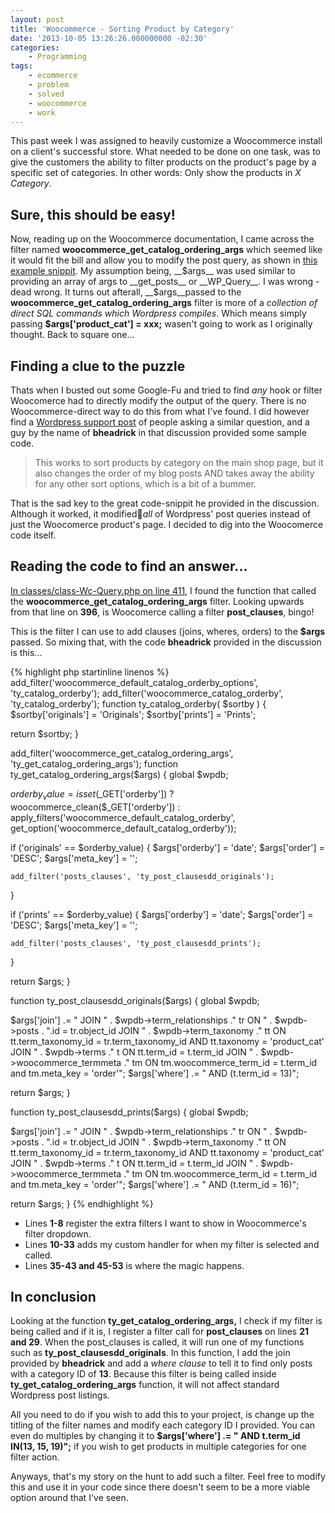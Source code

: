 ```yaml
---
layout: post
title: 'Woocommerce - Sorting Product by Category'
date: '2013-10-05 13:26:26.000000000 -02:30'
categories:
    - Programming
tags:
    - ecommerce
    - problem
    - solved
    - woocommerce
    - work
---
```

This past week I was assigned to heavily customize a Woocommerce install on a client's successful store. What needed to be done on one task, was to give the customers the ability to filter products on the product's page by a specific set of categories. In other words: Only show the products in _X Category_.

## Sure, this should be easy!

Now, reading up on the Woocommerce documentation, I came across the filter named __woocommerce_get_catalog_ordering_args__ which seemed like it would fit the bill and allow you to modify the post query, as shown in [this example snippit](http://docs.woothemes.com/document/custom-sorting-options-ascdesc/). My assumption being, __$args__ was used similar to providing an array of args to __get_posts__ or __WP_Query__. I was wrong - dead wrong. It turns out afterall, __$args__passed to the __woocommerce_get_catalog_ordering_args__ filter is more of a _collection of direct SQL commands which Wordpress compiles_. Which means simply passing __$args['product_cat'] = xxx;__ wasen't going to work as I originally thought. Back to square one...

## Finding a clue to the puzzle

Thats when I busted out some Google-Fu and tried to find _any_ hook or filter Woocomerce had to directly modify the output of the query. There is no Woocommerce-direct way to do this from what I've found. I did however find a [Wordpress support post](http://wordpress.org/support/topic/plugin-woocommerce-trying-to-order-categories#post-3186161) of people asking a similar question, and a guy by the name of __bheadrick__ in that discussion provided some sample code.

> This works to sort products by category on the main shop page, but it also changes the order of my blog posts AND takes away the ability for any other sort options, which is a bit of a bummer.

That is the sad key to the great code-snippit he provided in the discussion. Although it worked, it modified_all_ of Wordpress' post queries instead of just the Woocomerce product's page. I decided to dig into the Woocomerce code itself.

## Reading the code to find an answer...

[In classes/class-Wc-Query.php on line 411](http://docs.woothemes.com/wc-apidocs/source-class-WC_Query.html#411), I found the function that called the __woocommerce_get_catalog_ordering_args__ filter. Looking upwards from that line on __396__, is Woocomerce calling a filter __post_clauses__, bingo!

This is the filter I can use to add clauses (joins, wheres, orders) to the __$args__ passed. So mixing that, with the code __bheadrick__ provided in the discussion is this...  

{% highlight php startinline linenos %}
add_filter('woocommerce_default_catalog_orderby_options', 'ty_catalog_orderby');
add_filter('woocommerce_catalog_orderby', 'ty_catalog_orderby');
function ty_catalog_orderby( $sortby ) {
  $sortby['originals'] = 'Originals';
  $sortby['prints']    = 'Prints';

  return $sortby;
}
 
add_filter('woocommerce_get_catalog_ordering_args', 'ty_get_catalog_ordering_args');
function ty_get_catalog_ordering_args($args) {
  global $wpdb;

  $orderby_value = isset($_GET['orderby']) ? woocommerce_clean($_GET['orderby']) : apply_filters('woocommerce_default_catalog_orderby', get_option('woocommerce_default_catalog_orderby'));

  if ('originals' == $orderby_value) {
    $args['orderby']  = 'date';
    $args['order']    = 'DESC';
    $args['meta_key'] = '';

    add_filter('posts_clauses', 'ty_post_clausesdd_originals');
  }

  if ('prints' == $orderby_value) {
    $args['orderby']  = 'date';
    $args['order']    = 'DESC';
    $args['meta_key'] = '';

    add_filter('posts_clauses', 'ty_post_clausesdd_prints');
  }

  return $args;
}
 
function ty_post_clausesdd_originals($args) {
  global $wpdb;

  $args['join']  .= " JOIN " . $wpdb->term_relationships ." tr ON " . $wpdb->posts . ".id = tr.object_id JOIN " . $wpdb->term_taxonomy ." tt ON tt.term_taxonomy_id = tr.term_taxonomy_id AND tt.taxonomy = 'product_cat' JOIN " . $wpdb->terms ." t ON tt.term_id = t.term_id
JOIN " . $wpdb->woocommerce_termmeta ." tm ON tm.woocommerce_term_id = t.term_id and tm.meta_key = 'order'";
  $args['where'] .= " AND (t.term_id = 13)";

  return $args;
}
 
function ty_post_clausesdd_prints($args) {
  global $wpdb;

  $args['join']  .= " JOIN " . $wpdb->term_relationships ." tr ON " . $wpdb->posts . ".id = tr.object_id JOIN " . $wpdb->term_taxonomy ." tt ON tt.term_taxonomy_id = tr.term_taxonomy_id AND tt.taxonomy = 'product_cat' JOIN " . $wpdb->terms ." t ON tt.term_id = t.term_id
JOIN " . $wpdb->woocommerce_termmeta ." tm ON tm.woocommerce_term_id = t.term_id and tm.meta_key = 'order'";
  $args['where'] .= " AND (t.term_id = 16)";

  return $args;
}
{% endhighlight %}


- Lines __1-8__ register the extra filters I want to show in Woocommerce's filter dropdown.
- Lines __10-33__ adds my custom handler for when my filter is selected and called.
- Lines __35-43 and 45-53__ is where the magic happens.

## In conclusion

Looking at the function __ty_get_catalog_ordering_args,__ I check if my filter is being called and if it is, I register a filter call for __post_clauses__ on lines __21 and 29__. When the post_clauses is called, it will run one of my functions such as __ty_post_clausesdd_originals__. In this function, I add the join provided by __bheadrick__ and add a _where clause_ to tell it to find only posts with a category ID of __13__. Because this filter is being called inside __ty_get_catalog_ordering_args__ function, it will not affect standard Wordpress post listings.

All you need to do if you wish to add this to your project, is change up the titling of the filter names and modify each category ID I provided. You can even do multiples by changing it to __$args['where'] .= " AND t.term_id IN(13, 15, 19)";__ if you wish to get products in multiple categories for one filter action.

Anyways, that's my story on the hunt to add such a filter. Feel free to modify this and use it in your code since there doesn't seem to be a more viable option around that I've seen.